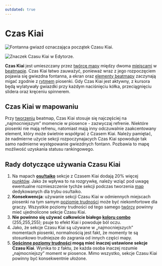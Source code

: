 ```yaml
---
outdated: true
---
```


# Czas Kiai

![Fontanna gwiazd oznaczająca początek Czasu Kiai.](img/Kiai_Time_test.jpg "Fontanna gwiazd oznaczająca początek Czasu Kiai.")

![Znaczek Czasu Kiai w Edytorze.](img/Kiai_Time_edit.jpg "Znaczek Czasu Kiai w Edytorze.")

**Czas Kiai** jest umieszczany przez [twórcę mapy](/wiki/Glossary) między dwoma [miejscami](/wiki/Beatmap_Editor/Timing) w [beatmapie](/wiki/Beatmap). Czas Kiai łatwo zauważyć, ponieważ wraz z jego rozpoczęciem pojawia się gwiezdna fontanna, a ekran oraz [elementy beatmapy](/wiki/Hit_Objects) zaczynają migać zgodnie z [rytmem](/wiki/Beatmap_Editor/Timing) piosenki. Gdy Czas Kiai jest aktywny, z kursora będą wylatywały gwiazdki przy każdym naciśnięciu kółka, przeciągnięciu slidera oraz kręceniu spinnerem.

## Czas Kiai w mapowaniu

Przy [tworzeniu](/wiki/Beatmap_Editor) beatmap, Czas Kiai stosuje się najczęściej na „najmocniejszym” momencie w piosence - zazwyczaj refrenie. Niektóre piosenki nie mają refrenu, natomiast mają inny odczuwalnie zaakcentowany element, który może świetnie współgrać z Czasem Kiai. Należy pamiętać, że nadmierne użycie sekcji rozpoczynajacych Czas Kiai spowoduje tak samo nadmierne występowanie gwiezdnych fontann. Pozbawia to mapę możliwość uzyskania statusu rankingowego.

## Rady dotyczące używania Czasu Kiai

1. Na mapach **[osu!taiko](/wiki/Game_mode/osu!taiko)** sekcje z Czasem Kiai dodają 20% więcej [punktów](/wiki/Score). Jako że wpływa to na rozgrywkę, należy wziąć pod uwagę ewentualne rozmieszczenie tychże sekcji podczas tworzenia [map](/wiki/Beatmap) dedykowanych dla trybu osu!taiko.
2. **Konsekwencja**: używanie sekcji Czasu Kiai w odmiennych miejscach piosenki na tym samym [poziomie trudności](/wiki/Beatmap/Difficulty) może być niekomfortowe dla graczy. Wszystkie poziomy trudności od tego samego [twórcy](/wiki/Glossary) powinny mieć ujednolicone sekcje Czasu Kiai.
3. **Nie powinno się używać całkowicie białego [koloru combo](/wiki/Glossary)** (255,255,255); psuje to efekt Kiai i powoduje ból oczu.
4. Jako, że sekcje Czasu Kiai są używane w „najmocniejszych” momentach piosenki, normalnością jest fakt, że momenty te są stosunkowo trudniejsze do zagrania od innych części mapy.
5. **[Gościnne poziomy trudności](/wiki/Glossary) mogą mieć inaczej ustawione sekcje Czasu Kiai**. Wynika to z faktu, że każda osoba inaczej rozumie „najmocniejszy” moment w piosence. Mimo wszystko, sekcje Czasu Kiai powinny być konsekwentnie ułożone.
